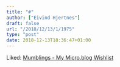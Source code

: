 ```yaml
---
title: "#"
author: ["Eivind Hjertnes"]
draft: false
url: "/2018/12/13/1/1975"
type: "post"
date: 2018-12-13T18:36:47+01:00
---
```


Liked:
[Mumblings -
My Micro.blog Wishlist](https://blog.simonwoods.online/2018/12/07/my-microblog-wishlist.html)
